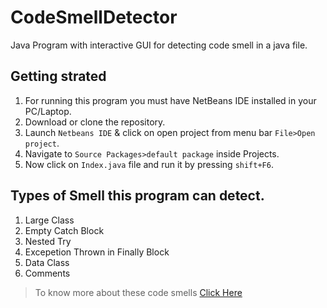 # CodeSmellDetector

Java Program with interactive GUI for detecting code smell in a java file.

## Getting strated 

1. For running this program you must have NetBeans IDE installed in your PC/Laptop.
2. Download or clone the repository.
3. Launch `Netbeans IDE` & click on open project from menu bar `File>Open project`.
4. Navigate to `Source Packages>default package` inside Projects.
5. Now click on `Index.java` file and run it by pressing `shift+F6`.

## Types of Smell this program can detect.

1. Large Class
2. Empty Catch Block
3. Nested Try
4. Excepetion Thrown in Finally Block
5. Data Class
6. Comments

> To know more about these code smells [Click Here](https://sourcemaking.com/refactoring/smells)
